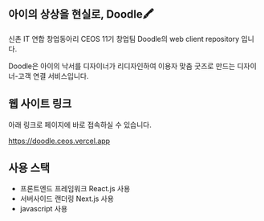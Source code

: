 <!-- @format -->

## 아이의 상상을 현실로, Doodle🖍

신촌 IT 연합 창업동아리 CEOS 11기 창업팀 Doodle의 web client repository 입니다.

Doodle은 아이의 낙서를 디자이너가 리디자인하여 이용자 맞춤 굿즈로 만드는 디자이너-고객 연결 서비스입니다.

## 웹 사이트 링크

아래 링크로 페이지에 바로 접속하실 수 있습니다.

https://doodle.ceos.vercel.app

## 사용 스택

- 프론트엔드 프레임워크 React.js 사용
- 서버사이드 랜더링 Next.js 사용
- javascript 사용
